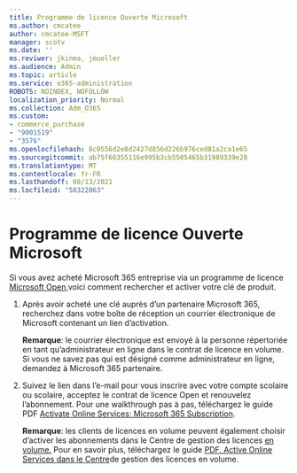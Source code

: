 ```yaml
---
title: Programme de licence Ouverte Microsoft
ms.author: cmcatee
author: cmcatee-MSFT
manager: scotv
ms.date: ''
ms.reviwer: jkinma, jmueller
ms.audience: Admin
ms.topic: article
ms.service: o365-administration
ROBOTS: NOINDEX, NOFOLLOW
localization_priority: Normal
ms.collection: Adm_O365
ms.custom:
- commerce_purchase
- "9001519"
- "3576"
ms.openlocfilehash: 8c0556d2e0d2427d856d226b976ced81a2ca1e65
ms.sourcegitcommit: ab75f66355116e995b3cb5505465b31989339e28
ms.translationtype: MT
ms.contentlocale: fr-FR
ms.lasthandoff: 08/13/2021
ms.locfileid: "58322063"
---
```

# <a name="microsoft-open-license-program"></a>Programme de licence Ouverte Microsoft

Si vous avez acheté Microsoft 365 entreprise via un programme de licence [Microsoft Open,](https://go.microsoft.com/fwlink/p/?LinkID=613298)voici comment rechercher et activer votre clé de produit.

1. Après avoir acheté une clé auprès d’un partenaire Microsoft 365, recherchez dans votre boîte de réception un courrier électronique de Microsoft contenant un lien d’activation.

    **Remarque**: le courrier électronique est envoyé à la personne répertoriée en tant qu’administrateur en ligne dans le contrat de licence en volume. Si vous ne savez pas qui est désigné comme administrateur en ligne, demandez à Microsoft 365 partenaire.
1. Suivez le lien dans l’e-mail pour vous inscrire avec votre compte scolaire ou scolaire, acceptez le contrat de licence Open et renouvelez l’abonnement. Pour une walkthrough pas à pas, téléchargez le guide PDF [Activate Online Services: Microsoft 365 Subscription](https://go.microsoft.com/fwlink/p/?LinkId=618100).

    **Remarque**: les clients de licences en volume peuvent également choisir d’activer les abonnements dans le Centre de gestion des licences [en volume.](https://go.microsoft.com/fwlink/p/?LinkID=282016) Pour en savoir plus, téléchargez le guide [PDF, Active Online Services dans le Centre](https://go.microsoft.com/fwlink/p/?LinkId=618096)de gestion des licences en volume.